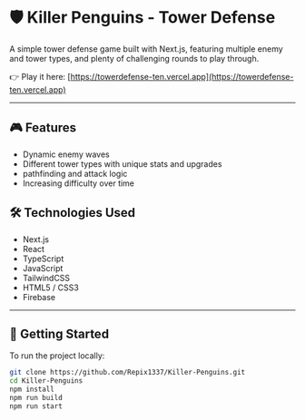 # 🛡️ Killer Penguins - Tower Defense

A simple tower defense game built with Next.js, featuring multiple enemy and tower types, and plenty of challenging rounds to play through.

👉 Play it here: [https://towerdefense-ten.vercel.app](https://towerdefense-ten.vercel.app)

---

## 🎮 Features

- Dynamic enemy waves
- Different tower types with unique stats and upgrades
- pathfinding and attack logic
- Increasing difficulty over time

## 🛠️ Technologies Used

- Next.js  
- React
- TypeScript  
- JavaScript  
- TailwindCSS  
- HTML5 / CSS3
- Firebase

---

## 🚀 Getting Started

To run the project locally:

```bash
git clone https://github.com/Repix1337/Killer-Penguins.git
cd Killer-Penguins
npm install
npm run build
npm run start

